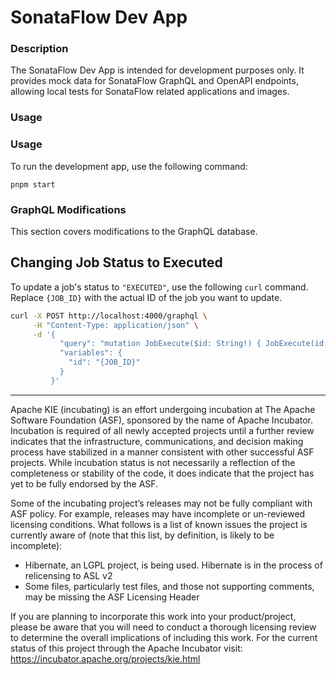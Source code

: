 <!--
   Licensed to the Apache Software Foundation (ASF) under one
   or more contributor license agreements.  See the NOTICE file
   distributed with this work for additional information
   regarding copyright ownership.  The ASF licenses this file
   to you under the Apache License, Version 2.0 (the
   "License"); you may not use this file except in compliance
   with the License.  You may obtain a copy of the License at
     http://www.apache.org/licenses/LICENSE-2.0
   Unless required by applicable law or agreed to in writing,
   software distributed under the License is distributed on an
   "AS IS" BASIS, WITHOUT WARRANTIES OR CONDITIONS OF ANY
   KIND, either express or implied.  See the License for the
   specific language governing permissions and limitations
   under the License.
-->

# SonataFlow Dev App

### Description

The SonataFlow Dev App is intended for development purposes only. It provides mock data for SonataFlow GraphQL and OpenAPI endpoints, allowing local tests for SonataFlow related applications and images.

### Usage

### Usage

To run the development app, use the following command:

`pnpm start`

### GraphQL Modifications

This section covers modifications to the GraphQL database.

## Changing Job Status to Executed

To update a job's status to `"EXECUTED"`, use the following `curl` command. Replace `{JOB_ID}` with the actual ID of the job you want to update.

```bash
curl -X POST http://localhost:4000/graphql \
     -H "Content-Type: application/json" \
     -d '{
           "query": "mutation JobExecute($id: String!) { JobExecute(id: $id) }",
           "variables": {
             "id": "{JOB_ID}"
           }
         }'

```

---

Apache KIE (incubating) is an effort undergoing incubation at The Apache Software
Foundation (ASF), sponsored by the name of Apache Incubator. Incubation is
required of all newly accepted projects until a further review indicates that
the infrastructure, communications, and decision making process have stabilized
in a manner consistent with other successful ASF projects. While incubation
status is not necessarily a reflection of the completeness or stability of the
code, it does indicate that the project has yet to be fully endorsed by the ASF.

Some of the incubating project’s releases may not be fully compliant with ASF
policy. For example, releases may have incomplete or un-reviewed licensing
conditions. What follows is a list of known issues the project is currently
aware of (note that this list, by definition, is likely to be incomplete):

- Hibernate, an LGPL project, is being used. Hibernate is in the process of
  relicensing to ASL v2
- Some files, particularly test files, and those not supporting comments, may
  be missing the ASF Licensing Header

If you are planning to incorporate this work into your product/project, please
be aware that you will need to conduct a thorough licensing review to determine
the overall implications of including this work. For the current status of this
project through the Apache Incubator visit:
https://incubator.apache.org/projects/kie.html
